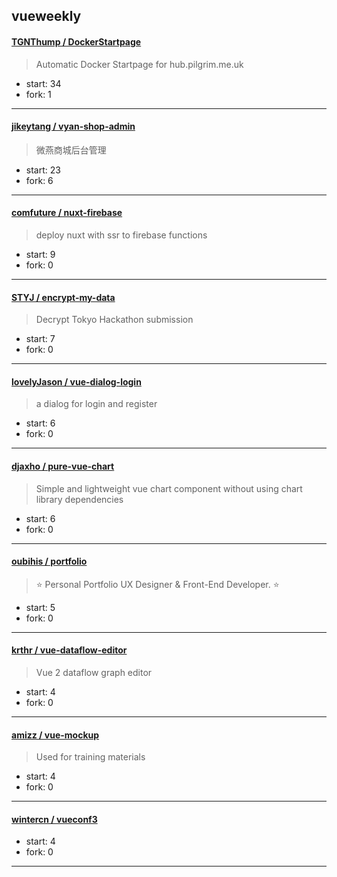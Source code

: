 ## vueweekly

#### [TGNThump / DockerStartpage](https://github.com/TGNThump/DockerStartpage)

> Automatic Docker Startpage for hub.pilgrim.me.uk

+ start: 34
+ fork: 1

----


#### [jikeytang / vyan-shop-admin](https://github.com/jikeytang/vyan-shop-admin)

> 微燕商城后台管理

+ start: 23
+ fork: 6

----


#### [comfuture / nuxt-firebase](https://github.com/comfuture/nuxt-firebase)

> deploy nuxt with ssr to firebase functions

+ start: 9
+ fork: 0

----


#### [STYJ / encrypt-my-data](https://github.com/STYJ/encrypt-my-data)

> Decrypt Tokyo Hackathon submission

+ start: 7
+ fork: 0

----


#### [lovelyJason / vue-dialog-login](https://github.com/lovelyJason/vue-dialog-login)

> a dialog for login and register

+ start: 6
+ fork: 0

----


#### [djaxho / pure-vue-chart](https://github.com/djaxho/pure-vue-chart)

> Simple and lightweight vue chart component without using chart library dependencies

+ start: 6
+ fork: 0

----


#### [oubihis / portfolio](https://github.com/oubihis/portfolio)

> :star: Personal Portfolio UX Designer & Front-End Developer. :star: 

+ start: 5
+ fork: 0

----


#### [krthr / vue-dataflow-editor](https://github.com/krthr/vue-dataflow-editor)

> Vue 2 dataflow graph editor

+ start: 4
+ fork: 0

----


#### [amizz / vue-mockup](https://github.com/amizz/vue-mockup)

> Used for training materials

+ start: 4
+ fork: 0

----


#### [wintercn / vueconf3](https://github.com/wintercn/vueconf3)

> 

+ start: 4
+ fork: 0

----

